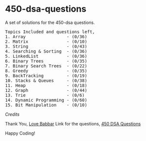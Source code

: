 # 450-dsa-questions
A set of solutions for the 450-dsa questions.

<pre>
Topics Included and questions left,
1. Array                - (0/36)
2. Matrix               - (0/10)
3. String               - (0/43)
4. Searching & Sorting  - (0/36)
5. LinkedList           - (0/36)
6. Binary Trees         - (0/35)
7. Binary Search Trees  - (0/22)
8. Greedy               - (0/35)
9. BackTracking         - (0/19)
10. Stacks & Queues     - (0/38)
11. Heap                - (0/18)
12. Graph               - (0/44)
13. Trie                - (0/6)
14. Dynamic Programming - (0/60)
15. Bit Manipulation    - (0/10)
</pre>

*Credits*

Thank You, [Love Babbar](https://www.youtube.com/channel/UCQHLxxBFrbfdrk1jF0moTpw)
Link for the questions, [450 DSA Questions](https://drive.google.com/file/d/1FMdN_OCfOI0iAeDlqswCiC2DZzD4nPsb/view)

Happy Coding!
